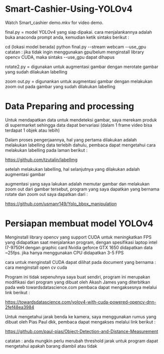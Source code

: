 # Smart-Cashier-Using-YOLOv4

Watch Smart_cashier demo.mkv for video demo.

final.py = model YOLOv4 yang siap dipakai.
cara menjalankannya adalah buka anaconda prompt anda, kemudian ketik sintaks berikut :

cd (lokasi model berada)
python final.py --stream webcam --use_gpu
catatan : jika tidak ingin menggunakan gpu/belum menginstall library opencv CUDA, maka sintaks --use_gpu dapat dihapus

rotate2.py = digunakan untuk augmentasi gambar dengan merotate gambar yang sudah dilakukan labelling

zoom out.py = digunankan untuk augmentasi gambar dengan melakukan zoom out pada gambar  yang sudah dilakukan labelling

# Data Preparing and processing
Untuk mendapatkan data untuk mendeteksi gambar, saya merekam produk di supermarket sehingga data dapat bervariasi (dalam 1 frame video bisa terdapat 1 objek atau lebih)

Dalam proses pengerjaannya, hal yang pertama dilakukan adalah melakukan labelling data terlebih dahulu, pembaca dapat mengetahui cara melakukan labelling pada laman berikut :

https://github.com/tzutalin/labelImg

setelah melakukan labelling, hal selanjutnya yang dilakukan adalah augmentasi gambar

augmentasi yang saya lakukan adalah memutar gambar dan melakukan zoom out dari gambar tersebut, program yang saya dapatkan yang bernama rotate dan zoom out saya dapatkan dari :

https://github.com/usmanr149/Yolo_bbox_manipulation

# Persiapan membuat model YOLOv4
Menginstall library opencv yang support CUDA untuk meningkatkan FPS yang didapatkan saat menjalankan program, dengan spesifikasi laptop intel I7-9750H dengan graphic card Nvidia geforce GTX 1650 didapatkan data ~25fps. jika hanya menggunakan CPU didapatkan 3-5 FPS

cara untuk menginstall CUDA dapat dilihat pada document yang bernama : cara menginstall open cv cuda

Program ini tidak sepenuhnya saya buat sendiri, program ini merupakan modifikasi dari program yang dibuat oleh Akash James yang diterbitkan pada web towardsdatascience.com
pembaca dapat mengaksesnya melalui link berikut :

https://towardsdatascience.com/yolov4-with-cuda-powered-opencv-dnn-2fef48ea3984

Untuk mengetahui jarak benda ke kamera, saya menggunakan rumus yang dibuat oleh Pias Paul dkk, pembaca dapat mengakses melalui link berikut :

https://github.com/paul-pias/Object-Detection-and-Distance-Measurement

catatan : anda mungkin perlu merubah threshold jarak untuk program dapat mengetahui apakah barang diambil atau tidak

